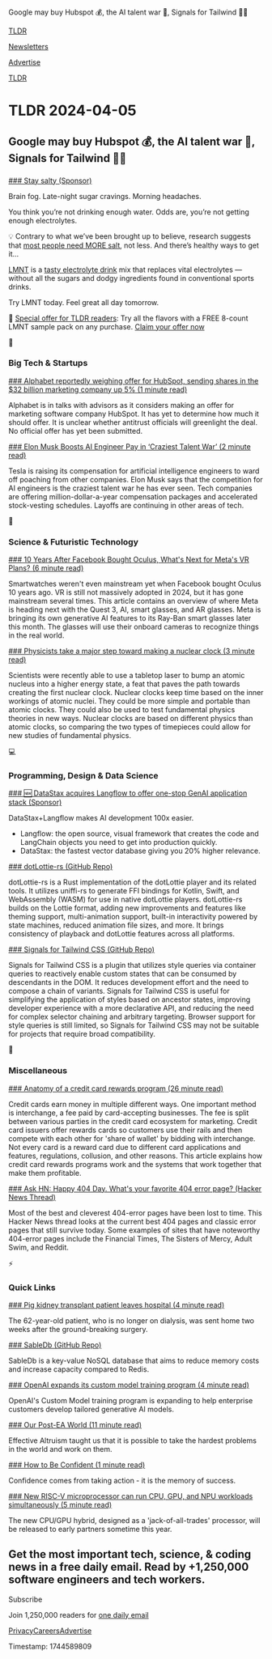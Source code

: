 Google may buy Hubspot 💰, the AI talent war 🧠, Signals for Tailwind 👨‍💻

[TLDR](/)

[Newsletters](/newsletters)

[Advertise](https://advertise.tldr.tech/)

[TLDR](/)

# TLDR 2024-04-05

## Google may buy Hubspot 💰, the AI talent war 🧠, Signals for Tailwind 👨‍💻

### 

[### Stay salty (Sponsor)](http://drinklmnt.com/TLDR)

Brain fog. Late-night sugar cravings. Morning headaches.

You think you’re not drinking enough water. Odds are, you’re not getting enough electrolytes.

💡 Contrary to what we’ve been brought up to believe, research suggests that [most people need MORE salt](http://drinklmnt.com/TLDR), not less. And there’s healthy ways to get it…

[LMNT](http://drinklmnt.com/TLDR) is a [tasty electrolyte drink](http://drinklmnt.com/TLDR) mix that replaces vital electrolytes — without all the sugars and dodgy ingredients found in conventional sports drinks.

Try LMNT today. Feel great all day tomorrow.

🎁 [Special offer for TLDR readers](http://drinklmnt.com/TLDR): Try all the flavors with a FREE 8-count LMNT sample pack on any purchase. [Claim your offer now](http://drinklmnt.com/TLDR)

📱

### Big Tech & Startups

[### Alphabet reportedly weighing offer for HubSpot, sending shares in the $32 billion marketing company up 5% (1 minute read)](https://www.cnbc.com/2024/04/04/alphabet-in-talks-to-acquire-hubspot.html?utm_source=tldrnewsletter)

Alphabet is in talks with advisors as it considers making an offer for marketing software company HubSpot. It has yet to determine how much it should offer. It is unclear whether antitrust officials will greenlight the deal. No official offer has yet been submitted.

[### Elon Musk Boosts AI Engineer Pay in ‘Craziest Talent War’ (2 minute read)](https://www.wsj.com/tech/ai/elon-musk-tesla-boosting-engineer-pay-in-ai-talent-war-e8390c0b?st=kwvau9ybzyas589&amp;reflink=desktopwebshare_permalink&amp;utm_source=tldrnewsletter)

Tesla is raising its compensation for artificial intelligence engineers to ward off poaching from other companies. Elon Musk says that the competition for AI engineers is the craziest talent war he has ever seen. Tech companies are offering million-dollar-a-year compensation packages and accelerated stock-vesting schedules. Layoffs are continuing in other areas of tech.

🚀

### Science & Futuristic Technology

[### 10 Years After Facebook Bought Oculus, What's Next for Meta's VR Plans? (6 minute read)](https://www.cnet.com/tech/computing/ten-years-after-facebook-bought-oculus-whats-next-for-metas-vr-plans/?utm_source=tldrnewsletter)

Smartwatches weren't even mainstream yet when Facebook bought Oculus 10 years ago. VR is still not massively adopted in 2024, but it has gone mainstream several times. This article contains an overview of where Meta is heading next with the Quest 3, AI, smart glasses, and AR glasses. Meta is bringing its own generative AI features to its Ray-Ban smart glasses later this month. The glasses will use their onboard cameras to recognize things in the real world.

[### Physicists take a major step toward making a nuclear clock (3 minute read)](https://www.sciencenews.org/article/nuclear-clock-thorium-physics?utm_source=tldrnewsletter)

Scientists were recently able to use a tabletop laser to bump an atomic nucleus into a higher energy state, a feat that paves the path towards creating the first nuclear clock. Nuclear clocks keep time based on the inner workings of atomic nuclei. They could be more simple and portable than atomic clocks. They could also be used to test fundamental physics theories in new ways. Nuclear clocks are based on different physics than atomic clocks, so comparing the two types of timepieces could allow for new studies of fundamental physics.

💻

### Programming, Design & Data Science

[### 🆕 DataStax acquires Langflow to offer one-stop GenAI application stack (Sponsor)](https://www.datastax.com/blog/datastax-acquires-langflow-to-accelerate-generative-ai-app-development?utm_medium=newsletter&amp;utm_source=TLDR&amp;utm_campaign=langflow-announcement&amp;utm_content=tldr_langflow_april5)

DataStax+Langflow makes AI development 100x easier.

* Langflow: the open source, visual framework that creates the code and LangChain objects you need to get into production quickly.
* DataStax: the fastest vector database giving you 20% higher relevance.

[### dotLottie-rs (GitHub Repo)](https://github.com/LottieFiles/dotlottie-rs?utm_source=tldrnewsletter)

dotLottie-rs is a Rust implementation of the dotLottie player and its related tools. It utilizes uniffi-rs to generate FFI bindings for Kotlin, Swift, and WebAssembly (WASM) for use in native dotLottie players. dotLottie-rs builds on the Lottie format, adding new improvements and features like theming support, multi-animation support, built-in interactivity powered by state machines, reduced animation file sizes, and more. It brings consistency of playback and dotLottie features across all platforms.

[### Signals for Tailwind CSS (GitHub Repo)](https://github.com/brandonmcconnell/tailwindcss-signals?utm_source=tldrnewsletter)

Signals for Tailwind CSS is a plugin that utilizes style queries via container queries to reactively enable custom states that can be consumed by descendants in the DOM. It reduces development effort and the need to compose a chain of variants. Signals for Tailwind CSS is useful for simplifying the application of styles based on ancestor states, improving developer experience with a more declarative API, and reducing the need for complex selector chaining and arbitrary targeting. Browser support for style queries is still limited, so Signals for Tailwind CSS may not be suitable for projects that require broad compatibility.

🎁

### Miscellaneous

[### Anatomy of a credit card rewards program (26 minute read)](https://www.bitsaboutmoney.com/archive/anatomy-of-credit-card-rewards-programs/?utm_source=tldrnewsletter)

Credit cards earn money in multiple different ways. One important method is interchange, a fee paid by card-accepting businesses. The fee is split between various parties in the credit card ecosystem for marketing. Credit card issuers offer rewards cards so customers use their rails and then compete with each other for 'share of wallet' by bidding with interchange. Not every card is a reward card due to different card applications and features, regulations, collusion, and other reasons. This article explains how credit card rewards programs work and the systems that work together that make them profitable.

[### Ask HN: Happy 404 Day. What's your favorite 404 error page? (Hacker News Thread)](https://news.ycombinator.com/item?id=39928950&amp;utm_source=tldrnewsletter)

Most of the best and cleverest 404-error pages have been lost to time. This Hacker News thread looks at the current best 404 pages and classic error pages that still survive today. Some examples of sites that have noteworthy 404-error pages include the Financial Times, The Sisters of Mercy, Adult Swim, and Reddit.

⚡

### Quick Links

[### Pig kidney transplant patient leaves hospital (4 minute read)](https://www.bbc.com/news/world-us-canada-68710229?utm_source=tldrnewsletter)

The 62-year-old patient, who is no longer on dialysis, was sent home two weeks after the ground-breaking surgery.

[### SableDb (GitHub Repo)](https://github.com/sabledb-io/sabledb?utm_source=tldrnewsletter)

SableDb is a key-value NoSQL database that aims to reduce memory costs and increase capacity compared to Redis.

[### OpenAI expands its custom model training program (4 minute read)](https://techcrunch.com/2024/04/04/openai-expands-its-custom-model-training-program/?utm_source=tldrnewsletter)

OpenAI's Custom Model training program is expanding to help enterprise customers develop tailored generative AI models.

[### Our Post-EA World (11 minute read)](https://www.approachwithalacrity.com/the-post-ea-world/?utm_source=tldrnewsletter)

Effective Altruism taught us that it is possible to take the hardest problems in the world and work on them.

[### How to Be Confident (1 minute read)](https://jxnl.co/writing/2024/06/01/advice-to-young-people/#how-to-be-confident?utm_source=tldrnewsletter)

Confidence comes from taking action - it is the memory of success.

[### New RISC-V microprocessor can run CPU, GPU, and NPU workloads simultaneously (5 minute read)](https://www.tomshardware.com/pc-components/cpus/former-silicon-valley-vets-create-risc-v-microprocessor-that-can-run-cpu-gpu-and-npu-workloads-simultaneously?utm_source=tldrnewsletter)

The new CPU/GPU hybrid, designed as a 'jack-of-all-trades' processor, will be released to early partners sometime this year.

## Get the most important tech, science, & coding news in a free daily email. Read by +1,250,000 software engineers and tech workers.

Subscribe

Join 1,250,000 readers for [one daily email](/api/latest/tech)

[Privacy](/privacy)[Careers](https://jobs.ashbyhq.com/tldr.tech)[Advertise](/tech/advertise)

Timestamp: 1744589809